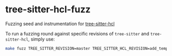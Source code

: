 # tree-sitter-hcl-fuzz

Fuzzing seed and instrumentation for [tree-sitter-hcl](https://github.com/MichaHoffmann/tree-sitter-hcl)

To run a fuzzing round against specific revisions of `tree-sitter` and `tree-sitter-hcl`, simply use:

```bash
make fuzz TREE_SITTER_REVISION=master TREE_SITTER_HCL_REVISION=add_template_if_directives
```
